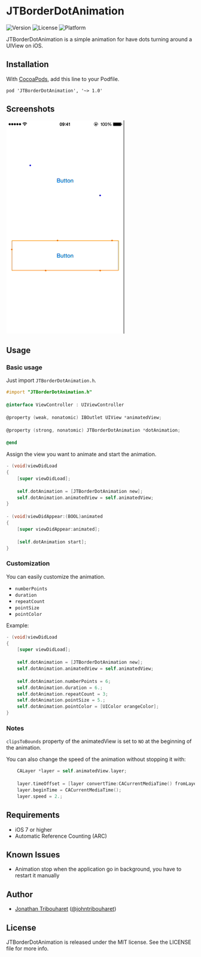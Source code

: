 JTBorderDotAnimation
====================

![Version](https://img.shields.io/cocoapods/v/JTBorderDotAnimation.svg)
![License](https://img.shields.io/cocoapods/l/JTBorderDotAnimation.svg)
![Platform](https://img.shields.io/cocoapods/p/JTBorderDotAnimation.svg)

JTBorderDotAnimation is a simple animation for have dots turning around a UIView on iOS.

## Installation

With [CocoaPods](http://cocoapods.org/), add this line to your Podfile.

	pod 'JTBorderDotAnimation', '~> 1.0'

## Screenshots

![Example](./Screens/example.gif "Example View")

## Usage

### Basic usage

Just import `JTBorderDotAnimation.h`.

```objective-c
#import "JTBorderDotAnimation.h"

@interface ViewController : UIViewController

@property (weak, nonatomic) IBOutlet UIView *animatedView;

@property (strong, nonatomic) JTBorderDotAnimation *dotAnimation;

@end
```

Assign the view you want to animate and start the animation.

```objective-c
- (void)viewDidLoad
{
    [super viewDidLoad];
 
    self.dotAnimation = [JTBorderDotAnimation new];
    self.dotAnimation.animatedView = self.animatedView;
}

- (void)viewDidAppear:(BOOL)animated
{
    [super viewDidAppear:animated];

    [self.dotAnimation start];
}
```

### Customization

You can easily customize the animation.

- `numberPoints`
- `duration`
- `repeatCount`
- `pointSize`
- `pointColor`

Example:

```objective-c
- (void)viewDidLoad
{
    [super viewDidLoad];
 
    self.dotAnimation = [JTBorderDotAnimation new];
    self.dotAnimation.animatedView = self.animatedView;

    self.dotAnimation.numberPoints = 6;
    self.dotAnimation.duration = 6.;
    self.dotAnimation.repeatCount = 3;
    self.dotAnimation.pointSize = 5.;
    self.dotAnimation.pointColor = [UIColor orangeColor];
}
```

### Notes

`clipsToBounds` property of the animatedView is set to `NO` at the beginning of the animation.

You can also change the speed of the animation without stopping it with:

```objective-c
    CALayer *layer = self.animatedView.layer;
    
    layer.timeOffset = [layer convertTime:CACurrentMediaTime() fromLayer:nil];
    layer.beginTime = CACurrentMediaTime();
    layer.speed = 2.;
```

## Requirements

- iOS 7 or higher
- Automatic Reference Counting (ARC)

## Known Issues

- Animation stop when the application go in background, you have to restart it manually

## Author

- [Jonathan Tribouharet](https://github.com/jonathantribouharet) ([@johntribouharet](https://twitter.com/johntribouharet))

## License

JTBorderDotAnimation is released under the MIT license. See the LICENSE file for more info.
